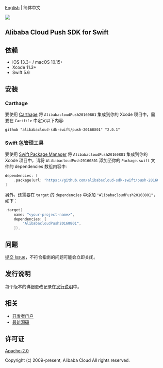 [English](README.md) | 简体中文

![](https://aliyunsdk-pages.alicdn.com/icons/AlibabaCloud.svg)

## Alibaba Cloud Push SDK for Swift

## 依赖

- iOS 13.3+ / macOS 10.15+
- Xcode 11.3+
- Swift 5.6

## 安装

### Carthage

要使用 [Carthage](https://github.com/Carthage/Carthage) 将 `AlibabacloudPush20160801` 集成到你的 Xcode 项目中，需要在 `Cartfile` 中定义以下内容:

```ogdl
github "alibabacloud-sdk-swift/push-20160801" "2.0.1"
```

### Swift 包管理工具

要使用 [Swift Package Manager](https://swift.org/package-manager/) 将 `AlibabacloudPush20160801` 集成到你的 Xcode 项目中，请将 `AlibabacloudPush20160801` 添加至你的 `Package.swift` 文件的 dependencies 数组内容中:

```swift
dependencies: [
    .package(url: "https://github.com/alibabacloud-sdk-swift/push-20160801.git", from: "2.0.1")
]
```

另外，还需要在 `target` 的 `dependencies` 中添加 `"AlibabacloudPush20160801"`，如下：

```swift
.target(
    name: "<your-project-name>",
    dependencies: [
        "AlibabacloudPush20160801",
    ]),
```

## 问题

[提交 Issue](https://github.com/alibabacloud-sdk-swift/push-20160801/issues/new)，不符合指南的问题可能会立即关闭。

## 发行说明

每个版本的详细更改记录在[发行说明](./ChangeLog.txt)中。

## 相关

* [开发者门户](https://next.api.aliyun.com/home)
* [最新源码](https://github.com/alibabacloud-sdk-swift/push-20160801)

## 许可证

[Apache-2.0](http://www.apache.org/licenses/LICENSE-2.0)

Copyright (c) 2009-present, Alibaba Cloud All rights reserved.
